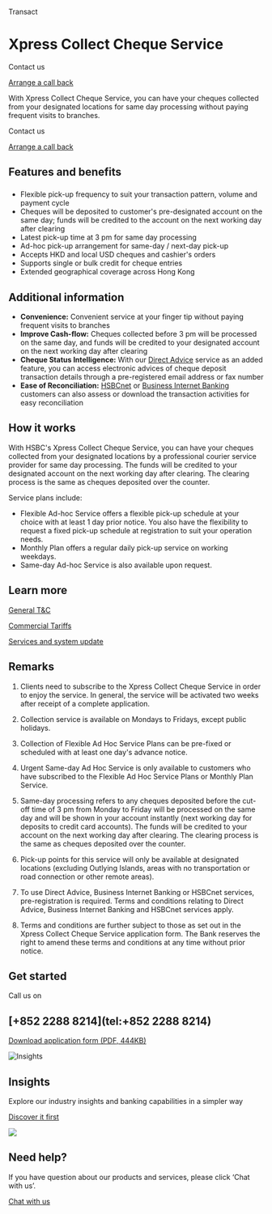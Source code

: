Transact

# Xpress Collect Cheque Service

Contact us

[Arrange a call back](https://www.business.hsbc.com.hk/en-gb/arrange-a-call-back-payment)

With Xpress Collect Cheque Service, you can have your cheques collected from your designated locations for same day processing without paying frequent visits to branches.

Contact us

[Arrange a call back](https://www.business.hsbc.com.hk/en-gb/arrange-a-call-back-payment)

## Features and benefits

### 

* Flexible pick-up frequency to suit your transaction pattern, volume and payment cycle
* Cheques will be deposited to customer's pre-designated account on the same day; funds will be credited to the account on the next working day after clearing
* Latest pick-up time at 3 pm for same day processing
* Ad-hoc pick-up arrangement for same-day / next-day pick-up
* Accepts HKD and local USD cheques and cashier's orders
* Supports single or bulk credit for cheque entries
* Extended geographical coverage across Hong Kong

## Additional information

* **Convenience:** Convenient service at your finger tip without paying frequent visits to branches
* **Improve Cash-flow:** Cheques collected before 3 pm will be processed on the same day, and funds will be credited to your designated account on the next working day after clearing
* **Cheque Status Intelligence:** With our [Direct Advice](/en-gb/products/express-banking) service as an added feature, you can access electronic advices of cheque deposit transaction details through a pre-registered email address or fax number
* **Ease of Reconciliation:** [HSBCnet](/en-gb/products/hsbcnet) or [Business Internet Banking](/en-gb/products/business-internet-banking) customers can also assess or download the transaction activities for easy reconciliation

## How it works

With HSBC's Xpress Collect Cheque Service, you can have your cheques collected from your designated locations by a professional courier service provider for same day processing. The funds will be credited to your designated account on the next working day after clearing. The clearing process is the same as cheques deposited over the counter.

Service plans include:

* Flexible Ad-hoc Service offers a flexible pick-up schedule at your choice with at least 1 day prior notice. You also have the flexibility to request a fixed pick-up schedule at registration to suit your operation needs.
* Monthly Plan offers a regular daily pick-up service on working weekdays.
* Same-day Ad-hoc Service is also available upon request.

## Learn more

[General T&C](/en-gb/help-centre/business-forms/account-services-forms)

[Commercial Tariffs](/en-gb/regulations/commercial-tariffs)

[Services and system update](/en-gb/regulations/resource-centre-important-hsbc-payments-information)

## Remarks

1. Clients need to subscribe to the Xpress Collect Cheque Service in order to enjoy the service. In general, the service will be activated two weeks after receipt of a complete application.
  

2. Collection service is available on Mondays to Fridays, except public holidays.
  

3. Collection of Flexible Ad Hoc Service Plans can be pre-fixed or scheduled with at least one day's advance notice.
  

4. Urgent Same-day Ad Hoc Service is only available to customers who have subscribed to the Flexible Ad Hoc Service Plans or Monthly Plan Service.
  

5. Same-day processing refers to any cheques deposited before the cut-off time of 3 pm from Monday to Friday will be processed on the same day and will be shown in your account instantly (next working day for deposits to credit card accounts). The funds will be credited to your account on the next working day after clearing. The clearing process is the same as cheques deposited over the counter.
  

6. Pick-up points for this service will only be available at designated locations (excluding Outlying Islands, areas with no transportation or road connection or other remote areas).
  

7. To use Direct Advice, Business Internet Banking or HSBCnet services, pre-registration is required. Terms and conditions relating to Direct Advice, Business Internet Banking and HSBCnet services apply.
  

8. Terms and conditions are further subject to those as set out in the Xpress Collect Cheque Service application form. The Bank reserves the right to amend these terms and conditions at any time without prior notice.

## Get started

Call us on

## [+852 2288 8214](tel:+852 2288 8214)

[Download application form (PDF, 444KB)](/-/media/media/hong-kong/pdfs/products/xccappform.pdf)

![Insights](/-/media/media/product-solution/theme-type/img-onboarding.png?h=1413&iar=0&w=1440&hash=0E9CE212C1F6AFCE9D0FE384CA6DCC0A "Insights")

## Insights

Explore our industry insights and banking capabilities in a simpler way

[Discover it first](/en-gb/insights)

![ ](/-/media/media/common/images/contact-us-img.png?h=604&iar=0&w=768&hash=A5675187A2C4B175E0CA7B5AD27C3A66 " ")

## Need help?

If you have question about our products and services, please click ‘Chat with us’.

[Chat with us](##)